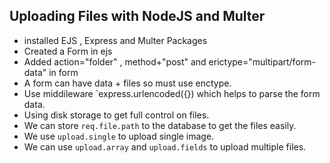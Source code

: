 ## Uploading Files with NodeJS and Multer

- installed EJS , Express and Multer Packages
- Created a Form in ejs
- Added action="folder" , method+"post" and erictype="multipart/form-data" in form
- A form can have data + files so must use enctype.
- Use middileware `express.urlencoded({}) which helps to parse the form data.
- Using disk storage to get full control on files.
- We can store `req.file.path` to the database to get the files easily.
- We use `upload.single` to upload single image.
- We can use `upload.array` and `upload.fields` to upload multiple files.